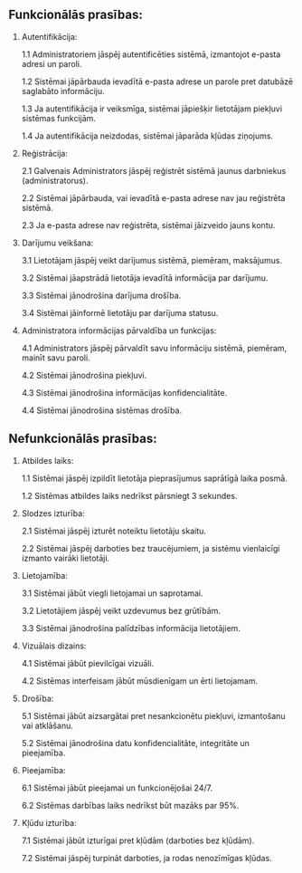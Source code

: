 
## Funkcionālās prasības:

1. Autentifikācija:

    1.1 Administratoriem jāspēj autentificēties sistēmā, izmantojot e-pasta adresi un paroli.

    1.2 Sistēmai jāpārbauda ievadītā e-pasta adrese un parole pret datubāzē saglabāto informāciju.

    1.3 Ja autentifikācija ir veiksmīga, sistēmai jāpiešķir lietotājam piekļuvi sistēmas funkcijām.

    1.4 Ja autentifikācija neizdodas, sistēmai jāparāda kļūdas ziņojums.


2. Reģistrācija:

    2.1 Galvenais Administrators jāspēj reģistrēt sistēmā jaunus darbniekus (administratorus).

    2.2 Sistēmai jāpārbauda, vai ievadītā e-pasta adrese nav jau reģistrēta sistēmā.

    2.3 Ja e-pasta adrese nav reģistrēta, sistēmai jāizveido jauns kontu.


3. Darījumu veikšana:

    3.1 Lietotājam jāspēj veikt darījumus sistēmā, piemēram, maksājumus.

    3.2 Sistēmai jāapstrādā lietotāja ievadītā informācija par darījumu.

    3.3 Sistēmai jānodrošina darījuma drošība.

    3.4 Sistēmai jāinformē lietotāju par darījuma statusu.


4. Administratora informācijas pārvaldība un funkcijas:

    4.1 Administrators jāspēj pārvaldīt savu informāciju sistēmā, piemēram, mainīt savu paroli.

    4.2 Sistēmai jānodrošina piekļuvi.

    4.3 Sistēmai jānodrošina informācijas konfidencialitāte.

    4.4 Sistēmai jānodrošina sistēmas drošība.



## Nefunkcionālās prasības:

1. Atbildes laiks:

    1.1 Sistēmai jāspēj izpildīt lietotāja pieprasījumus saprātīgā laika posmā.

    1.2 Sistēmas atbildes laiks nedrīkst pārsniegt 3 sekundes.


2. Slodzes izturība:

    2.1 Sistēmai jāspēj izturēt noteiktu lietotāju skaitu.

    2.2 Sistēmai jāspēj darboties bez traucējumiem, ja sistēmu vienlaicīgi izmanto vairāki lietotāji.


3. Lietojamība:

    3.1 Sistēmai jābūt viegli lietojamai un saprotamai.

    3.2 Lietotājiem jāspēj veikt uzdevumus bez grūtībām.

    3.3 Sistēmai jānodrošina palīdzības informācija lietotājiem.


4. Vizuālais dizains:

    4.1 Sistēmai jābūt pievilcīgai vizuāli.

    4.2 Sistēmas interfeisam jābūt mūsdienīgam un ērti lietojamam.


5. Drošība:

    5.1 Sistēmai jābūt aizsargātai pret nesankcionētu piekļuvi, izmantošanu vai atklāšanu.

    5.2 Sistēmai jānodrošina datu konfidencialitāte, integritāte un pieejamība.


6. Pieejamība:

    6.1 Sistēmai jābūt pieejamai un funkcionējošai 24/7.

    6.2 Sistēmas darbības laiks nedrīkst būt mazāks par 95%.


7. Kļūdu izturība:

    7.1 Sistēmai jābūt izturīgai pret kļūdām (darboties bez kļūdām).

    7.2 Sistēmai jāspēj turpināt darboties, ja rodas nenozīmīgas kļūdas.